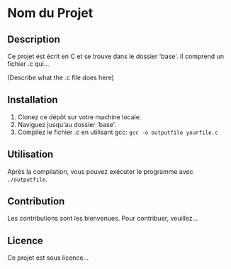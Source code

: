 # Nom du Projet

## Description

Ce projet est écrit en C et se trouve dans le dossier 'base'. Il comprend un fichier .c qui...

(Describe what the .c file does here)

## Installation

1. Clonez ce dépôt sur votre machine locale.
2. Naviguez jusqu'au dossier 'base'.
3. Compilez le fichier .c en utilisant gcc: `gcc -o outputfile yourfile.c`

## Utilisation

Après la compilation, vous pouvez exécuter le programme avec `./outputfile`.

## Contribution

Les contributions sont les bienvenues. Pour contribuer, veuillez...

## Licence

Ce projet est sous licence...